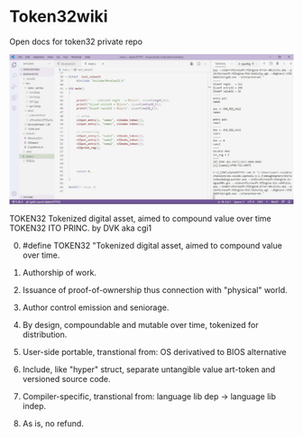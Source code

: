# Token32wiki
Open docs for token32 private repo


![alt text](https://raw.githubusercontent.com/CGIONE/Token32wiki/refs/heads/main/value32ito1.jpg)

TOKEN32
Tokenized digital asset, aimed to compound value over time
TOKEN32 ITO PRINC. by DVK aka cgi1

0. #define TOKEN32 "Tokenized digital asset, aimed to compound value over time.

1. Authorship of work.

2. Issuance of proof-of-ownership thus connection with "physical" world.

3. Author control emission and seniorage.

4. By design, compoundable and mutable over time, tokenized for distribution.

5. User-side portable, transtional from: OS derivatived to BIOS alternative

6. Include, like "hyper" struct, separate untangible value art-token and versioned source code.

7. Compiler-specific, transtional from: language lib dep -> language lib indep.

8. As is, no refund.
